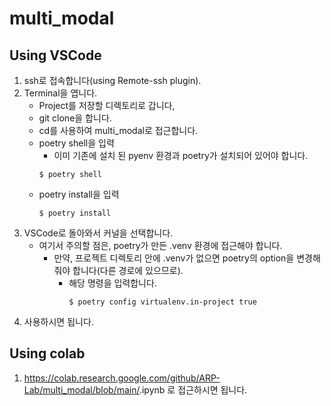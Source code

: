 # multi_modal

## Using VSCode
1. ssh로 접속합니다(using Remote-ssh plugin).
2. Terminal을 엽니다.
    * Project를 저장할 디렉토리로 갑니다,
    * git clone을 합니다.
    * cd를 사용하여 multi_modal로 접근합니다.
    * poetry shell을 입력
        * 이미 기존에 설치 된 pyenv 환경과 poetry가 설치되어 있어야 합니다.
        ```
        $ poetry shell
        ```
    * poetry install을 입력
        ```
        $ poetry install
        ```
3. VSCode로 돌아와서 커널을 선택합니다.
    * 여기서 주의할 점은, poetry가 만든 .venv 환경에 접근해야 합니다.
        * 만약, 프로젝트 디렉토리 안에 .venv가 없으면 poetry의 option을 변경해줘야 합니다(다른 경로에 있으므로).
            * 해당 명령을 입력합니다.
                ```
                $ poetry config virtualenv.in-project true
                ```
4. 사용하시면 됩니다.

## Using colab
1. https://colab.research.google.com/github/ARP-Lab/multi_modal/blob/main/<file-name>.ipynb 로 접근하시면 됩니다.